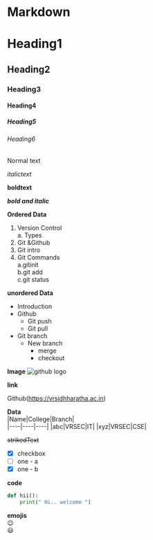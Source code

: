 # Markdown
# Heading1
## Heading2
### Heading3
#### Heading4
##### Heading5
###### Heading6
Normal text

*italictext*

**boldtext**

***bold and italic***

**Ordered Data**
1. Version Control       
   a. Types    
2. Git &Github  
3. Git intro 
4. Git Commands  
  a.gitinit  
  b.git add   
  c.git status
  
**unordered Data**
- Introduction  
- Github   
  - Git push  
  - Git pull  
- Git branch  
  - New branch
    - merge
    - checkout  


**Image**
![github logo](https://github.githubassets.com/images/modules/open_graph/github-octocat.png)    

**link**

Github(https://vrsidhharatha.ac.in)

**Data**  
|Name|College|Branch|  
|----|----|----|
|abc|VRSEC|IT|
|xyz|VRSEC|CSE|  

~~strikedText~~  
- [x] checkbox       
- [ ] one - a     
- [x] one - b     

**code** 
 
 ```python  
 def hii():     
     print(" Hi.. welcome ")  
 ```   
**emojis**  
:wink:  
:smiley:

